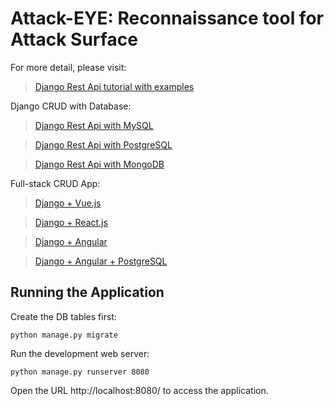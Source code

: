 # Attack-EYE: Reconnaissance tool for Attack Surface 

For more detail, please visit:
> [Django Rest Api tutorial with examples](https://bezkoder.com/django-rest-api/)

Django CRUD with Database:
> [Django Rest Api with MySQL](https://bezkoder.com/django-crud-mysql-rest-framework/)

> [Django Rest Api with PostgreSQL](https://bezkoder.com/django-postgresql-crud-rest-framework/)

> [Django Rest Api with MongoDB](https://bezkoder.com/django-mongodb-crud-rest-framework/)

Full-stack CRUD App:
> [Django + Vue.js](https://bezkoder.com/django-vue-js-rest-framework/)

> [Django + React.js](https://bezkoder.com/django-react-axios-rest-framework/)

> [Django + Angular](https://bezkoder.com/django-angular-10-crud-rest-framework/)

> [Django + Angular + PostgreSQL](https://bezkoder.com/django-angular-postgresql/)

## Running the Application

Create the DB tables first:
```
python manage.py migrate
```
Run the development web server:
```
python manage.py runserver 8080
```
Open the URL http://localhost:8080/ to access the application.

